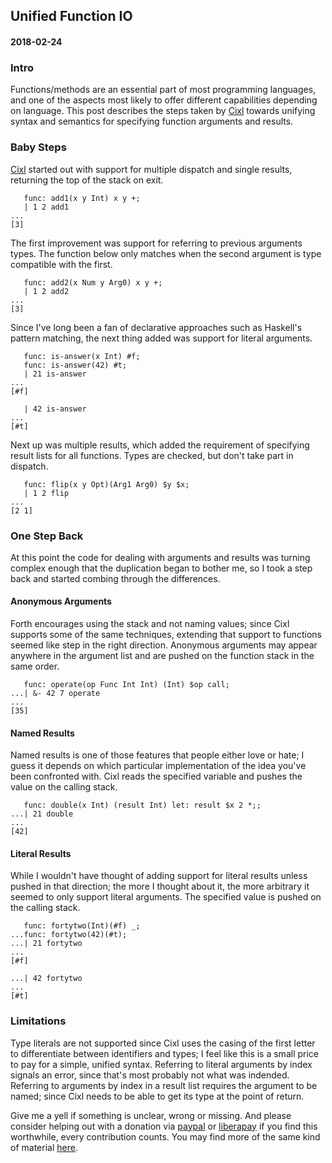 ## Unified Function IO
#### 2018-02-24

### Intro
Functions/methods are an essential part of most programming languages, and one of the aspects most likely to offer different capabilities depending on language. This post describes the steps taken by [Cixl](https://github.com/basic-gongfu/cixl) towards unifying syntax and semantics for specifying function arguments and results.

### Baby Steps
[Cixl](https://github.com/basic-gongfu/cixl) started out with support for multiple dispatch and single results, returning the top of the stack on exit.

```
   func: add1(x y Int) x y +;
   | 1 2 add1
...
[3]
```

The first improvement was support for referring to previous arguments types. The function below only matches when the second argument is type compatible with the first.

```
   func: add2(x Num y Arg0) x y +;
   | 1 2 add2
...
[3]
```

Since I've long been a fan of declarative approaches such as Haskell's pattern matching, the next thing added was support for literal arguments.

```
   func: is-answer(x Int) #f;
   func: is-answer(42) #t;
   | 21 is-answer
...
[#f]

   | 42 is-answer
...
[#t]
```
Next up was multiple results, which added the requirement of specifying result lists for all functions. Types are checked, but don't take part in dispatch.

```
   func: flip(x y Opt)(Arg1 Arg0) $y $x;
   | 1 2 flip
...
[2 1]
```

### One Step Back
At this point the code for dealing with arguments and results was turning complex enough that the duplication began to bother me, so I took a step back and started combing through the differences.

#### Anonymous Arguments
Forth encourages using the stack and not naming values; since Cixl supports some of the same techniques, extending that support to functions seemed like step in the right direction. Anonymous arguments may appear anywhere in the argument list and are pushed on the function stack in the same order.

```
   func: operate(op Func Int Int) (Int) $op call;
...| &- 42 7 operate
...
[35]
```

#### Named Results
Named results is one of those features that people either love or hate; I guess it depends on which particular implementation of the idea you've been confronted with. Cixl reads the specified variable and pushes the value on the calling stack.

```
   func: double(x Int) (result Int) let: result $x 2 *;;
...| 21 double
...
[42]
```

#### Literal Results
While I wouldn't have thought of adding support for literal results unless pushed in that direction; the more I thought about it, the more arbitrary it seemed to only support literal arguments. The specified value is pushed on the calling stack. 

```
   func: fortytwo(Int)(#f) _;
...func: fortytwo(42)(#t);
...| 21 fortytwo
...
[#f]

...| 42 fortytwo
...
[#t]
```

### Limitations
Type literals are not supported since Cixl uses the casing of the first letter to differentiate between identifiers and types; I feel like this is a small price to pay for a simple, unified syntax. Referring to literal arguments by index signals an error, since that's most probably not what was indended. Referring to arguments by index in a result list requires the argument to be named; since Cixl needs to be able to get its type at the point of return.

Give me a yell if something is unclear, wrong or missing. And please consider helping out with a donation via [paypal](https://paypal.me/basicgongfu) or [liberapay](https://liberapay.com/basic-gongfu/donate) if you find this worthwhile, every contribution counts. You may find more of the same kind of material [here](https://github.com/basic-gongfu/cixl/tree/master/devlog).